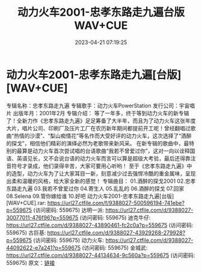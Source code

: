 ﻿---
title: 动力火车2001-忠孝东路走九遍台版WAV+CUE
date: 2023-04-21 07:19:25
categories: WAV车载音乐、镜像
tags: 华语中文
---
# 动力火车2001-忠孝东路走九遍[台版][WAV+CUE]

专辑名称：忠孝东路走九遍
专辑歌手：动力火车PowerStation
发行公司：宇宙唱片
出版年月：2001年2月
专辑介绍：
等了一年多，终于等到动力火车的新专辑了！全新力作《忠孝东路走九遍》足足筹备了大半年，而且为了动力火车这张年度大片，唱片公司、印刷厂及压片工厂在农历新年期间都提前开工呢！曾经翻唱过歌曲“热情的沙漠”、“梨山痴情花”等名作而大受好评的动力火车，这次选择了“酒醉的探戈”，相信他们精彩的演绎必然为老歌带来新风采。
在新专辑的歌曲中，最特别的最算是动力火车首次尝试唱的台语歌曲“我若不曾爱过你”，这对一向以诠释国语、英语见长，又不会说台语的动力火车而言可以算是超级大考验，最后还得靠注音符号才录成，他们录得辛苦，大家可要用心听哟！
至于《忠孝东路走九遍》中的造型，动力火车为了让大家耳目一新，刻意减少过去强悍冷酷的重金属味，呈现出柔和温暖的风格，给大家全新的感觉！
专辑曲目：
01.酒醉的探戈2001
02.忠孝东路走九遍
03.我若不曾爱过你
04.寄生人
05.乱乱的
06.酒醉的探戈
07.回家
08.Selena
09.管你嫁给谁
10.好吧
动力火车2001-忠孝东路走九遍[台版][WAV+CUE].rar: https://url27.ctfile.com/f/9388027-500596194-741ebe?p=559675
(访问密码: 559675)
达明一派: https://url27.ctfile.com/d/9388027-30077011-476f96?p=559675
(访问密码: 559675)
迪克牛仔: https://url27.ctfile.com/d/9388027-43890461-fc2c0a?p=559675
(访问密码: 559675)
古巨基: https://url27.ctfile.com/d/9388027-43929268-279928?p=559675
(访问密码: 559675)
动力火车: https://url27.ctfile.com/d/9388027-44092622-e7a241?p=559675
(访问密码: 559675)
金城武: https://url27.ctfile.com/d/9388027-44134634-9c560a?p=559675
(访问密码: 559675)
原文：[链接](https://blog.sina.com.cn/s/blog_1647c7e76010311j2.html)